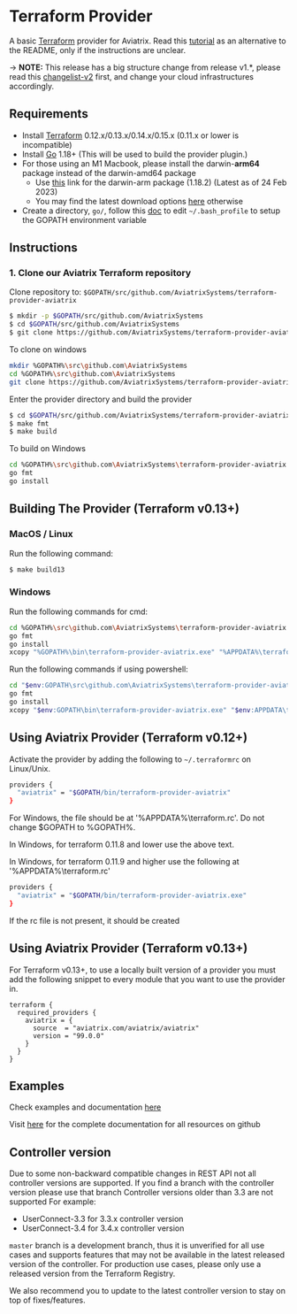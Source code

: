 Terraform Provider
==================
A basic [Terraform](http://terraform.io) provider for Aviatrix. Read this [tutorial](https://docs.aviatrix.com/HowTos/tf_aviatrix_howto.html) as an alternative to the README, only if the instructions are unclear.

-> **NOTE:** This release has a big structure change from release v1.*, please read this [changelist-v2](https://registry.terraform.io/providers/AviatrixSystems/aviatrix/latest/docs/guides/feature-changelist-v2) first, and change your cloud infrastructures accordingly.

Requirements
------------

-	Install [Terraform](https://www.terraform.io/downloads.html) 0.12.x/0.13.x/0.14.x/0.15.x (0.11.x or lower is incompatible)
-	Install [Go](https://golang.org/doc/install) 1.18+ (This will be used to build the provider plugin.)
  - For those using an M1 Macbook, please install the darwin-**arm64** package instead of the darwin-amd64 package
    - Use [this](https://go.dev/dl/go1.18.2.darwin-arm64.pkg) link for the darwin-arm package (1.18.2) (Latest as of 24 Feb 2023)
    - You may find the latest download options [here](https://go.dev/dl/) otherwise
-	Create a directory, `go/`, follow this [doc](https://github.com/golang/go/wiki/SettingGOPATH) to edit `~/.bash_profile` to setup the GOPATH environment variable

## Instructions
### 1. Clone our Aviatrix Terraform repository
Clone repository to: `$GOPATH/src/github.com/AviatrixSystems/terraform-provider-aviatrix`

```sh
$ mkdir -p $GOPATH/src/github.com/AviatrixSystems
$ cd $GOPATH/src/github.com/AviatrixSystems
$ git clone https://github.com/AviatrixSystems/terraform-provider-aviatrix.git
```

To clone on windows
```sh
mkdir %GOPATH%\src\github.com\AviatrixSystems
cd %GOPATH%\src\github.com\AviatrixSystems
git clone https://github.com/AviatrixSystems/terraform-provider-aviatrix.git
```

Enter the provider directory and build the provider

```sh
$ cd $GOPATH/src/github.com/AviatrixSystems/terraform-provider-aviatrix
$ make fmt
$ make build
```

To build on Windows
```sh
cd %GOPATH%\src\github.com\AviatrixSystems\terraform-provider-aviatrix
go fmt
go install
```

Building The Provider (Terraform v0.13+)
-----------------------

### MacOS / Linux
Run the following command:
```sh
$ make build13
```

### Windows
Run the following commands for cmd:
```sh
cd %GOPATH%\src\github.com\AviatrixSystems\terraform-provider-aviatrix
go fmt
go install
xcopy "%GOPATH%\bin\terraform-provider-aviatrix.exe" "%APPDATA%\terraform.d\plugins\aviatrix.com\aviatrix\aviatrix\99.0.0\windows_amd64\" /Y
```
Run the following commands if using powershell:
```sh
cd "$env:GOPATH\src\github.com\AviatrixSystems\terraform-provider-aviatrix"
go fmt
go install
xcopy "$env:GOPATH\bin\terraform-provider-aviatrix.exe" "$env:APPDATA\terraform.d\plugins\aviatrix.com\aviatrix\aviatrix\99.0.0\windows_amd64\" /Y
```
Using Aviatrix Provider (Terraform v0.12+)
-----------------------

Activate the provider by adding the following to `~/.terraformrc` on Linux/Unix.
```sh
providers {
  "aviatrix" = "$GOPATH/bin/terraform-provider-aviatrix"
}
```
For Windows, the file should be at '%APPDATA%\terraform.rc'. Do not change $GOPATH to %GOPATH%.

In Windows, for terraform 0.11.8 and lower use the above text.

In Windows, for terraform 0.11.9 and higher use the following at '%APPDATA%\terraform.rc'
```sh
providers {
  "aviatrix" = "$GOPATH/bin/terraform-provider-aviatrix.exe"
}
```

If the rc file is not present, it should be created

Using Aviatrix Provider (Terraform v0.13+)
-----------------------

For Terraform v0.13+, to use a locally built version of a provider you must add the following snippet to every module
that you want to use the provider in.

```hcl
terraform {
  required_providers {
    aviatrix = {
      source  = "aviatrix.com/aviatrix/aviatrix"
      version = "99.0.0"
    }
  }
}
```

Examples
--------

Check examples and documentation [here](https://registry.terraform.io/providers/AviatrixSystems/aviatrix/latest/docs)

Visit [here](https://github.com/AviatrixSystems/terraform-provider-aviatrix/tree/master/docs) for the complete documentation for all resources on github


Controller version
------------------
Due to some non-backward compatible changes in REST API not all controller versions are supported.
If you find a branch with the controller version please use that branch
Controller versions older than 3.3 are not supported
For example:
 * UserConnect-3.3 for 3.3.x controller version
 * UserConnect-3.4 for 3.4.x controller version

`master` branch is a development branch, thus it is unverified for all use cases and supports features that may not be available in the latest released version of the controller. For production use cases, please only use a released version from the Terraform Registry.

We also recommend you to update to the latest controller version to stay on top of fixes/features.
